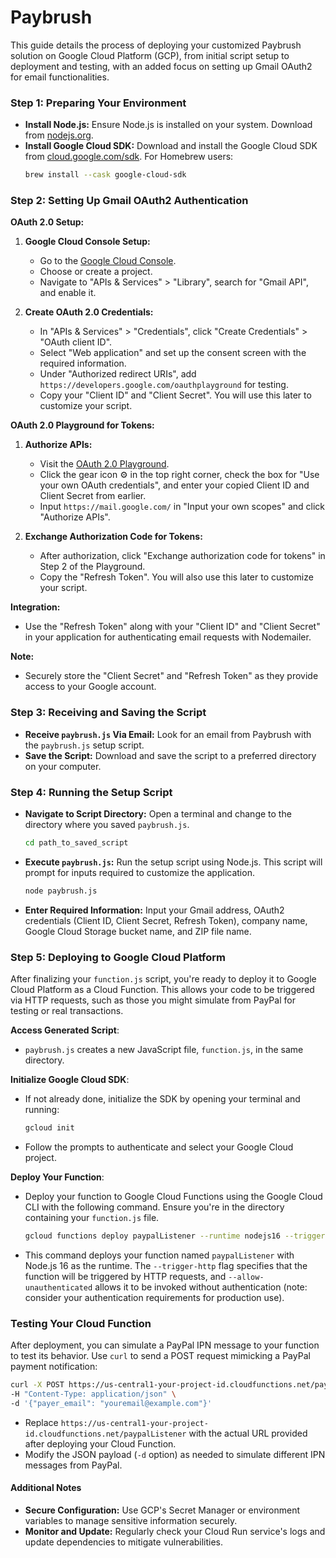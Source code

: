 # Paybrush

This guide details the process of deploying your customized Paybrush solution on Google Cloud Platform (GCP), from initial script setup to deployment and testing, with an added focus on setting up Gmail OAuth2 for email functionalities.

### **Step 1: Preparing Your Environment**
- **Install Node.js:** Ensure Node.js is installed on your system. Download from [nodejs.org](https://nodejs.org/).
- **Install Google Cloud SDK:** Download and install the Google Cloud SDK from [cloud.google.com/sdk](https://cloud.google.com/sdk). For Homebrew users:
  ```sh
  brew install --cask google-cloud-sdk
  ```

### **Step 2: Setting Up Gmail OAuth2 Authentication**
**OAuth 2.0 Setup:**
1. **Google Cloud Console Setup:**
   - Go to the [Google Cloud Console](https://console.cloud.google.com/).
   - Choose or create a project.
   - Navigate to "APIs & Services" > "Library", search for "Gmail API", and enable it.

2. **Create OAuth 2.0 Credentials:**
   - In "APIs & Services" > "Credentials", click "Create Credentials" > "OAuth client ID".
   - Select "Web application" and set up the consent screen with the required information.
   - Under "Authorized redirect URIs", add `https://developers.google.com/oauthplayground` for testing.
   - Copy your "Client ID" and "Client Secret". You will use this later to customize your script.

**OAuth 2.0 Playground for Tokens:**
1. **Authorize APIs:**
   - Visit the [OAuth 2.0 Playground](https://developers.google.com/oauthplayground).
   - Click the gear icon ⚙️ in the top right corner, check the box for "Use your own OAuth credentials", and enter your copied Client ID and Client Secret from earlier.
   - Input `https://mail.google.com/` in "Input your own scopes" and click "Authorize APIs".

2. **Exchange Authorization Code for Tokens:**
   - After authorization, click "Exchange authorization code for tokens" in Step 2 of the Playground.
   - Copy the "Refresh Token". You will also use this later to customize your script.

**Integration:**
- Use the "Refresh Token" along with your "Client ID" and "Client Secret" in your application for authenticating email requests with Nodemailer.

**Note:**
- Securely store the "Client Secret" and "Refresh Token" as they provide access to your Google account.

### **Step 3: Receiving and Saving the Script**
- **Receive `paybrush.js` Via Email:** Look for an email from Paybrush with the `paybrush.js` setup script.
- **Save the Script:** Download and save the script to a preferred directory on your computer.

### **Step 4: Running the Setup Script**
- **Navigate to Script Directory:** Open a terminal and change to the directory where you saved `paybrush.js`.
  ```sh
  cd path_to_saved_script
  ```
- **Execute `paybrush.js`:** Run the setup script using Node.js. This script will prompt for inputs required to customize the application.
  ```sh
  node paybrush.js
  ```
- **Enter Required Information:** Input your Gmail address, OAuth2 credentials (Client ID, Client Secret, Refresh Token), company name, Google Cloud Storage bucket name, and ZIP file name.

### Step 5: Deploying to Google Cloud Platform

After finalizing your `function.js` script, you're ready to deploy it to Google Cloud Platform as a Cloud Function. This allows your code to be triggered via HTTP requests, such as those you might simulate from PayPal for testing or real transactions.

**Access Generated Script**:
- `paybrush.js` creates a new JavaScript file, `function.js`, in the same directory.

**Initialize Google Cloud SDK**:
- If not already done, initialize the SDK by opening your terminal and running:
  ```sh
  gcloud init
  ```
- Follow the prompts to authenticate and select your Google Cloud project.

**Deploy Your Function**:
- Deploy your function to Google Cloud Functions using the Google Cloud CLI with the following command. Ensure you're in the directory containing your `function.js` file.
  ```sh
  gcloud functions deploy paypalListener --runtime nodejs16 --trigger-http --allow-unauthenticated --entry-point paypalListener --source .
  ```
- This command deploys your function named `paypalListener` with Node.js 16 as the runtime. The `--trigger-http` flag specifies that the function will be triggered by HTTP requests, and `--allow-unauthenticated` allows it to be invoked without authentication (note: consider your authentication requirements for production use).

### Testing Your Cloud Function

After deployment, you can simulate a PayPal IPN message to your function to test its behavior. Use `curl` to send a POST request mimicking a PayPal payment notification:

```sh
curl -X POST https://us-central1-your-project-id.cloudfunctions.net/paypalListener \
-H "Content-Type: application/json" \
-d '{"payer_email": "youremail@example.com"}'
```

- Replace `https://us-central1-your-project-id.cloudfunctions.net/paypalListener` with the actual URL provided after deploying your Cloud Function.
- Modify the JSON payload (`-d` option) as needed to simulate different IPN messages from PayPal.

#### **Additional Notes**
- **Secure Configuration:** Use GCP's Secret Manager or environment variables to manage sensitive information securely.
- **Monitor and Update:** Regularly check your Cloud Run service's logs and update dependencies to mitigate vulnerabilities.
